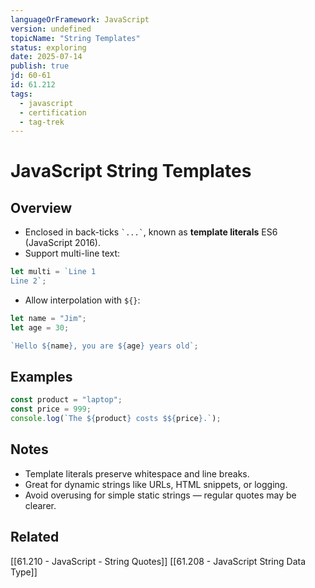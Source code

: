 ```yaml
---
languageOrFramework: JavaScript
version: undefined
topicName: "String Templates"
status: exploring
date: 2025-07-14
publish: true
jd: 60-61
id: 61.212
tags:
  - javascript
  - certification
  - tag-trek
---
```


# JavaScript String Templates

## Overview
- Enclosed in back-ticks `` `...` ``, known as **template literals** ES6 (JavaScript 2016).
- Support multi-line text:
```javascript
let multi = `Line 1
Line 2`;
```
- Allow interpolation with `${}`:
```javascript
let name = "Jim";
let age = 30;

`Hello ${name}, you are ${age} years old`;
```

## Examples
```javascript
const product = "laptop";
const price = 999;
console.log(`The ${product} costs $${price}.`);
```

## Notes
- Template literals preserve whitespace and line breaks.
- Great for dynamic strings like URLs, HTML snippets, or logging.
- Avoid overusing for simple static strings — regular quotes may be clearer.

## Related
[[61.210 - JavaScript - String Quotes]]
[[61.208 - JavaScript String Data Type]]
